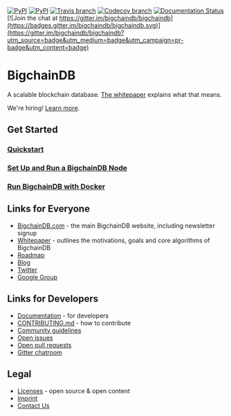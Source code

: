 [![PyPI](https://img.shields.io/pypi/status/bigchaindb.svg?maxAge=2592000)](https://pypi.python.org/pypi/BigchainDB)
[![PyPI](https://img.shields.io/pypi/v/bigchaindb.svg)](https://pypi.python.org/pypi/BigchainDB)
[![Travis branch](https://img.shields.io/travis/bigchaindb/bigchaindb/master.svg)](https://travis-ci.org/bigchaindb/bigchaindb)
[![Codecov branch](https://img.shields.io/codecov/c/github/bigchaindb/bigchaindb/master.svg)](https://codecov.io/github/bigchaindb/bigchaindb?branch=master)
[![Documentation Status](https://readthedocs.org/projects/bigchaindb/badge/?version=latest)](https://bigchaindb.readthedocs.org/en/latest/)
[![Join the chat at https://gitter.im/bigchaindb/bigchaindb](https://badges.gitter.im/bigchaindb/bigchaindb.svg)](https://gitter.im/bigchaindb/bigchaindb?utm_source=badge&utm_medium=badge&utm_campaign=pr-badge&utm_content=badge)


# BigchainDB

A scalable blockchain database. [The whitepaper](https://www.bigchaindb.com/whitepaper/) explains what that means.

We're hiring! [Learn more](https://github.com/bigchaindb/org/blob/master/engjob.md).


## Get Started

### [Quickstart](http://bigchaindb.readthedocs.io/en/latest/quickstart.html)
### [Set Up and Run a BigchainDB Node](http://bigchaindb.readthedocs.io/en/latest/nodes/setup-run-node.html)
### [Run BigchainDB with Docker](http://bigchaindb.readthedocs.io/en/latest/nodes/run-with-docker.html)

## Links for Everyone
* [BigchainDB.com](https://www.bigchaindb.com/) - the main BigchainDB website, including newsletter signup
* [Whitepaper](https://www.bigchaindb.com/whitepaper/) - outlines the motivations, goals and core algorithms of BigchainDB
* [Roadmap](https://github.com/bigchaindb/org/blob/master/ROADMAP.md)
* [Blog](https://medium.com/the-bigchaindb-blog)
* [Twitter](https://twitter.com/BigchainDB)
* [Google Group](https://groups.google.com/forum/#!forum/bigchaindb)

## Links for Developers
* [Documentation](http://bigchaindb.readthedocs.io/en/latest/) - for developers
* [CONTRIBUTING.md](CONTRIBUTING.md) - how to contribute
* [Community guidelines](CODE_OF_CONDUCT.md)
* [Open issues](https://github.com/bigchaindb/bigchaindb/issues)
* [Open pull requests](https://github.com/bigchaindb/bigchaindb/pulls)
* [Gitter chatroom](https://gitter.im/bigchaindb/bigchaindb)

## Legal
* [Licenses](LICENSES.md) - open source & open content
* [Imprint](https://www.bigchaindb.com/imprint/)
* [Contact Us](https://www.bigchaindb.com/contact/)
